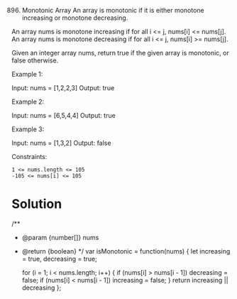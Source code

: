 896. Monotonic Array
An array is monotonic if it is either monotone increasing or monotone decreasing.

An array nums is monotone increasing if for all i <= j, nums[i] <= nums[j]. An array nums is monotone decreasing if for all i <= j, nums[i] >= nums[j].

Given an integer array nums, return true if the given array is monotonic, or false otherwise.

 

Example 1:

Input: nums = [1,2,2,3]
Output: true

Example 2:

Input: nums = [6,5,4,4]
Output: true

Example 3:

Input: nums = [1,3,2]
Output: false

 

Constraints:

    1 <= nums.length <= 105
    -105 <= nums[i] <= 105

# Solution
/**
 * @param {number[]} nums
 * @return {boolean}
 */
var isMonotonic = function(nums) {
    let increasing = true, decreasing = true;

    for (i = 1; i < nums.length; i++) {
        if (nums[i] > nums[i - 1]) decreasing = false;
        if (nums[i] < nums[i - 1]) increasing = false;
    }
    return increasing || decreasing
};
